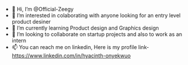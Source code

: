 - 👋 Hi, I’m @Official-Zeegy
- 👀 I’m interested in colaborating with anyone looking for an entry level product desiner
- 🌱 I’m currently learning Product design and Graphics design
- 💞️ I’m looking to collaborate on startup projects and also to work as an intern
- 📫 You can reach me on linkedin, Here is my profile link- https://www.linkedin.com/in/hyacinth-onyekwuo

<!---
Official-Zeegy/Official-Zeegy is a ✨ special ✨ repository because its `README.md` (this file) appears on your GitHub profile.
You can click the Preview link to take a look at your changes.
--->
